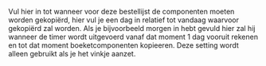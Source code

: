 Vul hier in tot wanneer voor deze bestellijst de componenten moeten worden gekopiërd, hier vul je een dag in relatief tot vandaag waarvoor gekopiërd zal worden.
Als je bijvoorbeeld morgen in hebt gevuld hier zal hij wanneer de timer wordt uitgevoerd vanaf dat moment 1 dag vooruit rekenen en tot dat moment boeketcomponenten kopieeren.
Deze setting wordt alleen gebruikt als je het vinkje aanzet.
